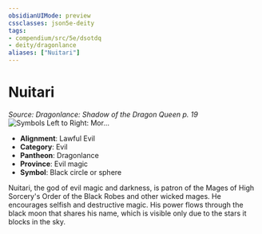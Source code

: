 ```yaml
---
obsidianUIMode: preview
cssclasses: json5e-deity
tags:
- compendium/src/5e/dsotdq
- deity/dragonlance
aliases: ["Nuitari"]
---
```

# Nuitari
*Source: Dragonlance: Shadow of the Dragon Queen p. 19* 
![Symbols Left to Right: Mor...](/2-Mechanics/CLI/deities/img/dsotdq-017-00-040-o-evil-trio.webp#symbol "Symbols Left to Right: Morgion, Nuitari, and Sargonnas")

- **Alignment**: Lawful Evil
- **Category**: Evil
- **Pantheon**: Dragonlance
- **Province**: Evil magic
- **Symbol**: Black circle or sphere

Nuitari, the god of evil magic and darkness, is patron of the Mages of High Sorcery's Order of the Black Robes and other wicked mages. He encourages selfish and destructive magic. His power flows through the black moon that shares his name, which is visible only due to the stars it blocks in the sky.